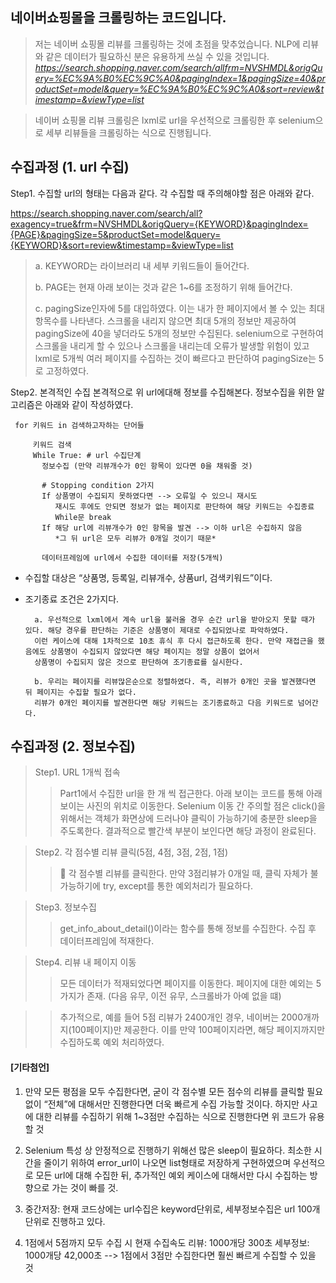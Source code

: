 ## 네이버쇼핑몰을 크롤링하는 코드입니다.

> 저는 네이버 쇼핑몰 리뷰를 크롤링하는 것에 초점을 맞추었습니다. NLP에 리뷰와 같은 데이터가 필요하신 분은 유용하게 쓰실 수 있을 것입니다.
 *https://search.shopping.naver.com/search/allfrm=NVSHMDL&origQuery=%EC%9A%B0%EC%9C%A0&pagingIndex=1&pagingSize=40&productSet=model&query=%EC%9A%B0%EC%9C%A0&sort=review&timestamp=&viewType=list*

> 네이버 쇼핑몰 리뷰 크롤링은 lxml로 url을 우선적으로 크롤링한 후 selenium으로 세부 리뷰들을 크롤링하는 식으로 진행됩니다.

## 수집과정 (1. url 수집)

Step1. 수집할 url의 형태는 다음과 같다. 각 수집할 때 주의해야할 점은 아래와 같다.

https://search.shopping.naver.com/search/all?exagency=true&frm=NVSHMDL&origQuery={KEYWORD}&pagingIndex={PAGE}&pagingSize=5&productSet=model&query={KEYWORD}&sort=review&timestamp=&viewType=list

  > a. KEYWORD는 라이브러리 내 세부 키워드들이 들어간다.
  > 
  > b. PAGE는 현재 아래 보이는 것과 같은 1~6를 조정하기 위해 들어간다.
  > 
  > c. pagingSize인자에 5를 대입하였다. 이는 내가 한 페이지에서 볼 수 있는 최대 항목수를 나타낸다. 스크롤을 내리지 않으면 최대 5개의 정보만 제공하여 pagingSize에 40을 넣더라도 5개의 정보만 수집된다. selenium으로 구현하여 스크롤을 내리게 할 수 있으나 스크롤을 내리는데 오류가 발생할 위험이 있고 lxml로 5개씩 여러 페이지를 수집하는 것이 빠르다고 판단하여 pagingSize는 5로 고정하였다.

Step2. 본격적인 수집
본격적으로 위 url에대해 정보를 수집해본다. 정보수집을 위한 알고리즘은 아래와 같이 작성하였다.



     for 키워드 in 검색하고자하는 단어들
  
         키워드 검색
         While True: # url 수집단계
           정보수집 (만약 리뷰개수가 0인 항목이 있다면 0을 채워줄 것)

           # Stopping condition 2가지
           If 상품명이 수집되지 못하였다면 --> 오류일 수 있으니 재시도
              재시도 후에도 안되면 정보가 없는 페이지로 판단하여 해당 키워드는 수집종료
              While문 break
           If 해당 url에 리뷰개수가 0인 항목을 발견 --> 이하 url은 수집하지 않음 
              *그 뒤 url은 모두 리뷰가 0개일 것이기 때문*

           데이터프레임에 url에서 수집한 데이터를 저장(5개씩)
 

 

-	수집할 대상은 “상품명, 등록일, 리뷰개수, 상품url, 검색키워드”이다. 

- 조기종료 조건은 2가지다. 

        a. 우선적으로 lxml에서 계속 url을 불러올 경우 순간 url을 받아오지 못할 때가 있다. 해당 경우를 판단하는 기준은 상품명이 제대로 수집되었나로 파악하였다. 
        이런 케이스에 대해 1차적으로 10초 휴식 후 다시 접근하도록 한다. 만약 재접근을 했음에도 상품명이 수집되지 않았다면 해당 페이지는 정말 상품이 없어서 
        상품명이 수집되지 않은 것으로 판단하여 조기종료를 실시한다.

        b. 우리는 페이지를 리뷰많은순으로 정렬하였다. 즉, 리뷰가 0개인 곳을 발견했다면 뒤 페이지는 수집할 필요가 없다. 
        리뷰가 0개인 페이지를 발견한다면 해당 키워드는 조기종료하고 다음 키워드로 넘어간다.


## 수집과정 (2. 정보수집)
> Step1. URL 1개씩 접속
> 
>> Part1에서 수집한 url을 한 개 씩 접근한다. 아래 보이는 코드를 통해 아래 보이는 사진의 위치로 이동한다. Selenium 이동 간 주의할 점은 click()을 위해서는 객체가 화면상에 드러나야 클릭이 가능하기에 충분한 sleep을 주도록한다. 결과적으로 빨간색 부분이 보인다면 해당 과정이 완료된다. 

> Step2. 각 점수별 리뷰 클릭(5점, 4점, 3점, 2점, 1점)
>> 	각 점수별 리뷰를 클릭한다. 만약 3점리뷰가 0개일 때, 클릭 자체가 불가능하기에 try, except를 통한 예외처리가 필요하다. 

> Step3. 정보수집
>> get_info_about_detail()이라는 함수를 통해 정보를 수집한다. 수집 후 데이터프레임에 적재한다.

> Step4. 리뷰 내 페이지 이동
>> 모든 데이터가 적재되었다면 페이지를 이동한다. 페이지에 대한 예외는 5가지가 존재. (다음 유무, 이전 유무, 스크롤바가 아예 없을 떄)

>> 추가적으로, 예를 들어 5점 리뷰가 2400개인 경우, 네이버는 2000개까지(100페이지)만 제공한다. 이를 만약 100페이지라면, 해당 페이지까지만 수집하도록 예외 처리하였다.


#### [기타첨언]

1.	만약 모든 평점을 모두 수집한다면, 굳이 각 점수별 모든 점수의 리뷰를 클릭할 필요 없이 “전체”에 대해서만 진행한다면 더욱 빠르게 수집 가능할 것이다. 하지만 사고에 대한 리뷰를 수집하기 위해 1~3점만 수집하는 식으로 진행한다면 위 코드가 유용할 것

2.	Selenium 특성 상 안정적으로 진행하기 위해선 많은 sleep이 필요하다. 최소한 시간을 줄이기 위하여 error_url이 나오면 list형태로 저장하게 구현하였으며 우선적으로 모든 url에 대해 수집한 뒤, 추가적인 예외 케이스에 대해서만 다시 수집하는 방향으로 가는 것이 빠를 것.

3.	중간저장: 현재 코드상에는 url수집은 keyword단위로, 세부정보수집은 url 100개 단위로 진행하고 있다.

4.	1점에서 5점까지 모두 수집 시 현재 수집속도
리뷰: 1000개당 300초
세부정보: 1000개당 42,000초
--> 1점에서 3점만 수집한다면 훨씬 빠르게 수집할 수 있을 것
